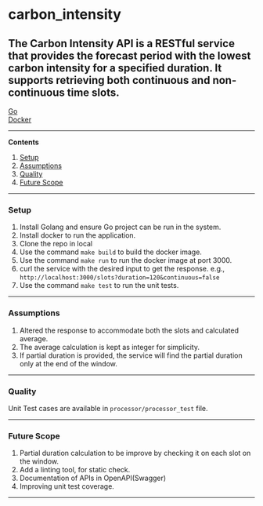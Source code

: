 # carbon_intensity

The Carbon Intensity API is a RESTful service that provides the forecast period with the lowest carbon intensity for a specified duration.
It supports retrieving both continuous and non-continuous time slots.
---

[Go](https://go.dev/)  
[Docker](https://www.docker.com/)

---

**Contents**

1. [Setup](#setup)
1. [Assumptions](#assumptions)
1. [Quality](#quality)
1. [Future Scope](#future-scope)

---

### Setup ###

1. Install Golang and ensure Go project can be run in the system.
1. Install docker to run the application.
1. Clone the repo in local
1. Use the command `make build` to build the docker image.
1. Use the command `make run` to run the docker image at port 3000.
1. curl the service with the desired input to get the response. e.g., `http://localhost:3000/slots?duration=120&continuous=false`
1. Use the command `make test` to run the unit tests.

---


### Assumptions ###
1. Altered the response to accommodate both the slots and calculated average.
1. The average calculation is kept as integer for simplicity.
1. If partial duration is provided, the service will find the partial duration only at the end of the window.

---

### Quality ###

Unit Test cases are available in `processor/processor_test` file.

---

### Future Scope ###

1. Partial duration calculation to be improve by checking it on each slot on the window.
1. Add a linting tool, for static check.
1. Documentation of APIs in OpenAPI(Swagger)
1. Improving unit test coverage.

---

